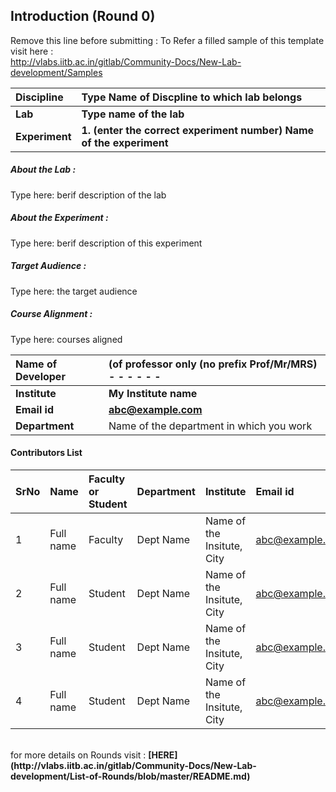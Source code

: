 ## Introduction (Round 0)

Remove this line before submitting : To Refer a filled sample of this template visit here : <br> http://vlabs.iitb.ac.in/gitlab/Community-Docs/New-Lab-development/Samples
<br>

<b>Discipline | <b>Type Name of Discpline  to which lab belongs
:--|:--|
<b> Lab | <b> Type name of the lab
<b> Experiment|     <b> 1. (enter the correct experiment number) Name of the experiment

<h5> About the Lab : </h5>

Type here: berif description of the lab

<h5> About the Experiment : </h5>

Type here: berif description of this experiment

<h5> Target Audience : </h5>

Type here: the target audience

<h5> Course Alignment : </h5>

Type here: courses aligned

<b>Name of Developer | <b> (of professor only (no prefix Prof/Mr/MRS) - - - - - -
:--|:--|
<b> Institute | <b> My Institute name
<b> Email id|     <b> abc@example.com
<b> Department | Name of the department in which you work

#### Contributors List

SrNo | Name | Faculty or Student | Department| Institute | Email id
:--|:--|:--|:--|:--|:--|
1 | Full name | Faculty | Dept Name | Name of the Insitute, City | abc@example.com
2 | Full name | Student | Dept Name | Name of the Insitute, City |abc@example.com
3 | Full name | Student | Dept Name | Name of the Insitute, City |abc@example.com
4 | Full name | Student | Dept Name | Name of the Insitute, City |abc@example.com


<br>
for more details on Rounds visit : <b> [HERE](http://vlabs.iitb.ac.in/gitlab/Community-Docs/New-Lab-development/List-of-Rounds/blob/master/README.md) </b>
